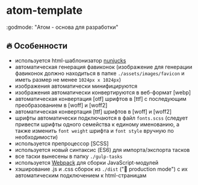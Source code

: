 # atom-template

:godmode: "Атом - основа для разработки"

## :fire: Особенности

* используется html-шаблонизатор [nunjucks](https://mozilla.github.io/nunjucks/)
* автоматическая генерация фавиконок (изображение для генерации фавиконок должно находиться в папке ```./assets/images/favicon``` и иметь размер не менее ```1024px x 1024px```)
* изображения автоматически минифицируются
* изображения автоматически конвертируются в веб-формат [webp]
* автоматическая конвертация [otf] шрифтов в [ttf] с последующим преобразованием в [woff] и [woff2]
* автоматическая конвертация [ttf] шрифтов в [woff] и [woff2]
* шрифты автоматически подключаются в файл ```fonts.scss``` (следует привести шрифты одного семейства к единому именованию, а также изменить ```font weight``` шрифта и ```font style``` вручную по необходимости)
* используется препроцессор [SCSS]
* используется новый синтаксис (ES6) для импорта/экспорта тасков
* все таски вынесены в папку ```./gulp-tasks```
* используется [Webpack](https://webpack.js.org/) для сборки JavaScript-модулей
* хэширование .js и .css сборок из ```./dist``` ("🚚 production mode") с их автоматическим подключением к html-страницам
